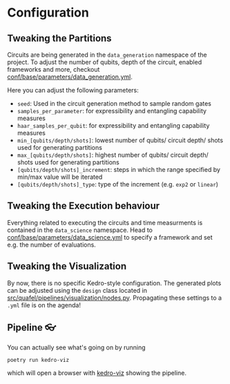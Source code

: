 # Configuration

## Tweaking the Partitions

Circuits are being generated in the ```data_generation``` namespace of the project.
To adjust the number of qubits, depth of the circuit, enabled frameworks and more, checkout [conf/base/parameters/data_generation.yml](/conf/base/parameters/data_generation.yml).

Here you can adjust the following parameters:
- `seed`: Used in the circuit generation method to sample random gates
- `samples_per_parameter`: for expressibility and entangling capability measures
- `haar_samples_per_qubit`: for expressibility and entangling capability measures
- `min_[qubits/depth/shots]`: lowest number of qubits/ circuit depth/ shots used for generating partitions
- `max_[qubits/depth/shots]`: highest number of qubits/ circuit depth/ shots used for generating partitions
- `[qubits/depth/shots]_increment`: steps in which the range specified by min/max value will be iterated
- `[qubits/depth/shots]_type`: type of the increment (e.g. `exp2` or `linear`)
  

## Tweaking the Execution behaviour

Everything related to executing the circuits and time measurments is contained in the ```data_science``` namespace.
Head to [conf/base/parameters/data_science.yml](/conf/base/parameters/data_science.yml) to specify a framework and set e.g. the number of evaluations.

## Tweaking the Visualization

By now, there is no specific Kedro-style configuration.
The generated plots can be adjusted using the `design` class located in [src/quafel/pipelines/visualization/nodes.py](src/quafel/pipelines/visualization/nodes.py).
Propagating these settings to a `.yml` file is on the agenda!

## Pipeline :eyeglasses:

You can actually see what's going on by running
```
poetry run kedro-viz
```
which will open a browser with [kedro-viz](https://github.com/kedro-org/kedro-viz) showing the pipeline.
